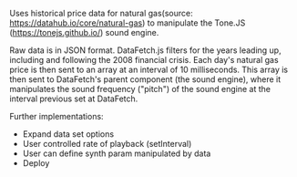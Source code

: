 Uses historical price data for natural gas(source: https://datahub.io/core/natural-gas) to manipulate the Tone.JS (https://tonejs.github.io/) sound engine.

Raw data is in JSON format. DataFetch.js filters for the years leading up, including and following the 2008 financial crisis. Each day's natural gas price is then sent to an array at an interval of 10 milliseconds. This array is then sent to DataFetch's parent component (the sound engine), where it manipulates the sound frequency ("pitch") of the sound engine at the interval previous set at DataFetch.

Further implementations:

- Expand data set options
- User controlled rate of playback (setInterval)
- User can define synth param manipulated by data
- Deploy
